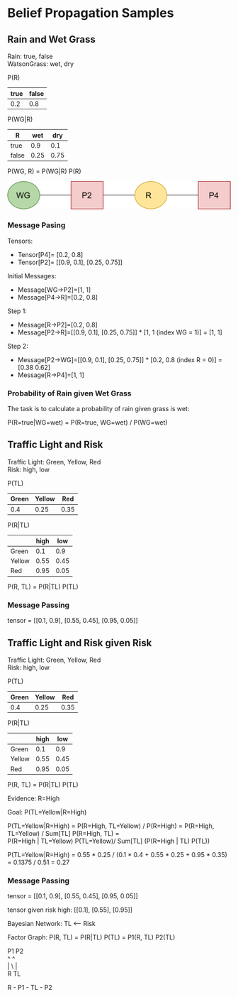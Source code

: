 # Belief Propagation Samples

## Rain and Wet Grass

Rain: true, false  
WatsonGrass: wet, dry

P(R)

|true |false |
|-----|------|
|  0.2|   0.8|

P(WG|R)

|    R|   wet|       dry|
|-----|------|----------|
|true |0.9   |      0.1 |
|false|0.25  |      0.75|


P(WG, R) = P(WG|R) P(R)

![Watson Grass and Rain](images/belief_propagation/watson_grass_and_rain_factor_tree.png)

### Message Pasing

Tensors:
* Tensor[P4]= [0.2, 0.8]
* Tensor[P2]= [[0.9, 0.1], [0.25, 0.75]]


Initial Messages:
* Message[WG->P2]=[1, 1]
* Message[P4->R]=[0.2, 0.8]

Step 1:
* Message[R->P2]=[0.2, 0.8]
* Message[P2->R]=[[0.9, 0.1], [0.25, 0.75]] * [1, 1 (index WG = 1)] = [1, 1]

Step 2:
* Message[P2->WG]=[[0.9, 0.1], [0.25, 0.75]] * [0.2, 0.8 (index R = 0)]  = [0.38 0.62]
* Message[R->P4]=[1, 1]


### Probability of Rain given Wet Grass

The task is to calculate a probability of rain given grass is wet:

P(R=true|WG=wet) = P(R=true, WG=wet) / P(WG=wet)


## Traffic Light and Risk

Traffic Light: Green, Yellow, Red  
Risk: high, low

P(TL)

|Green|Yellow|Red |
|-----|------|----|
|  0.4|  0.25|0.35|

P(R|TL)

|      |  high|       low|
|------|------|----------|
|Green |0.1   |      0.9 |
|Yellow|0.55  |      0.45|
|Red   |0.95  |      0.05|

P(R, TL) = P(R|TL) P(TL)

### Message Passing

tensor = [[0.1, 0.9], [0.55, 0.45], [0.95, 0.05]]


## Traffic Light and Risk given Risk

Traffic Light: Green, Yellow, Red  
Risk: high, low

P(TL)

|Green|Yellow|Red |
|-----|------|----|
|  0.4|  0.25|0.35|

P(R|TL)

|      |  high|       low|
|------|------|----------|
|Green |0.1   |      0.9 |
|Yellow|0.55  |      0.45|
|Red   |0.95  |      0.05|

P(R, TL) = P(R|TL) P(TL)

Evidence:
R=High

Goal: P(TL=Yellow|R=High)

P(TL=Yellow|R=High) = P(R=High, TL=Yellow) / P(R=High) = P(R=High, TL=Yellow) / Sum[TL] P(R=High, TL) =  
P(R=High | TL=Yellow) P(TL=Yellow)/ Sum[TL] (P(R=High | TL) P(TL))

P(TL=Yellow|R=High) =  0.55 * 0.25 / (0.1 * 0.4 + 0.55 * 0.25 + 0.95 * 0.35) = 0.1375 / 0.51 = 0.27

### Message Passing

tensor = [[0.1, 0.9], [0.55, 0.45], [0.95, 0.05]]

tensor given risk high:  [[0.1], [0.55], [0.95]]

Bayesian Network: TL <-- Risk

Factor Graph:
P(R, TL) = P(R|TL) P(TL) = P1(R, TL) P2(TL)

P1    P2  
^     ^  
|  \  |  
R     TL  


R - P1 - TL - P2
